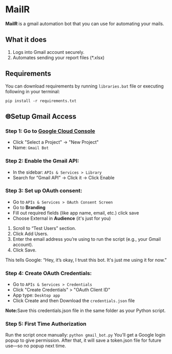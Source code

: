 # MailR
<b>MailR </b> is a gmail automation bot that you can use for automating your mails.
## What it does
1. Logs into Gmail account securely.
2. Automates sending your report files (*.xlsx)

## Requirements
You can download requirements by running `libraries.bat` file or executing following in your terminal:
```
pip install -r requirements.txt
```

## 🌐Setup Gmail Access

### Step 1: Go to [Google Cloud Console](https://console.cloud.google.com)
* Click "Select a Project" → "New Project"
* Name: ```Gmail Bot```

### Step 2: Enable the Gmail API:
* In the sidebar: ```APIs & Services > Library```
* Search for “Gmail API” → Click it → Click Enable

### Step 3: Set up OAuth consent:
* Go to ```APIs & Services > OAuth Consent Screen```
* Go to <b>Branding</b>
* Fill out required fields (like app name, email, etc.) click save
* Choose External in <b>Audience</b> (it's just for you)

1. Scroll to “Test Users” section.
2. Click Add Users.
3. Enter the email address you’re using to run the script (e.g., your Gmail account).
4. Click Save.

This tells Google: “Hey, it’s okay, I trust this bot. It's just me using it for now.”

### Step 4: Create OAuth Credentials:
* Go to ```APIs & Services > Credentials```
* Click "Create Credentials" > "OAuth Client ID"
* App type: ```Desktop app```
* Click Create and then Download the ```credentials.json``` file

<b>Note:</b>Save this credentials.json file in the same folder as your Python script.

### Step 5: First Time Authorization
Run the script once manually:
`` python gmail_bot.py ``
You’ll get a Google login popup to give permission. After that, it will save a token.json file for future use—so no popup next time.
